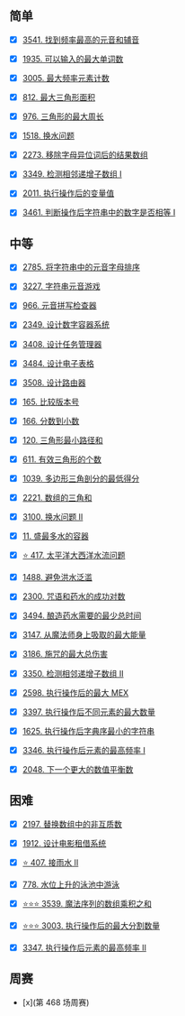 ## 简单

- [x] [3541. 找到频率最高的元音和辅音](https://leetcode.cn/problems/find-most-frequent-vowel-and-consonant/description/?envType=daily-question&envId=2025-09-13)

- [x] [1935. 可以输入的最大单词数](https://leetcode.cn/problems/maximum-number-of-words-you-can-type/description/?envType=daily-question&envId=2025-09-15)

- [x] [3005. 最大频率元素计数](https://leetcode.cn/problems/count-elements-with-maximum-frequency/description/?envType=daily-question&envId=2025-09-22)

- [x] [812. 最大三角形面积](https://leetcode.cn/problems/largest-triangle-area/description/?envType=daily-question&envId=2025-09-27)
- [x] [976. 三角形的最大周长](https://leetcode.cn/problems/largest-perimeter-triangle/description/?envType=daily-question&envId=2025-09-28)
- [x] [1518. 换水问题](https://leetcode.cn/problems/water-bottles/?envType=daily-question&envId=2025-10-01)
- [x] [2273. 移除字母异位词后的结果数组](https://leetcode.cn/problems/find-resultant-array-after-removing-anagrams/description/?envType=daily-question&envId=2025-10-13)
- [x] [3349. 检测相邻递增子数组 I](https://leetcode.cn/problems/adjacent-increasing-subarrays-detection-i/description/?envType=daily-question&envId=2025-10-14)
- [x] [2011. 执行操作后的变量值](https://leetcode.cn/problems/final-value-of-variable-after-performing-operations/description/?envType=daily-question&envId=2025-10-20)
- [x] [3461. 判断操作后字符串中的数字是否相等 I](https://leetcode.cn/problems/check-if-digits-are-equal-in-string-after-operations-i/description/?envType=daily-question&envId=2025-10-23)

## 中等

- [x] [2785. 将字符串中的元音字母排序](https://leetcode.cn/problems/sort-vowels-in-a-string/description/?envType=daily-question&envId=2025-09-11)

- [x] [3227. 字符串元音游戏](https://leetcode.cn/problems/vowels-game-in-a-string/description/?envType=daily-question&envId=2025-09-12)

- [x] [966. 元音拼写检查器](https://leetcode.cn/problems/vowel-spellchecker/description/?envType=daily-question&envId=2025-09-14)

- [x] [2349. 设计数字容器系统](https://leetcode.cn/problems/design-a-number-container-system/description/?envType=daily-question&envId=2025-09-17)

- [x] [3408. 设计任务管理器](https://leetcode.cn/problems/design-task-manager/description/?envType=daily-question&envId=2025-09-18)

- [x] [3484. 设计电子表格](https://leetcode.cn/problems/design-spreadsheet/description/?envType=daily-question&envId=2025-09-19)

- [x] [3508. 设计路由器](https://leetcode.cn/problems/implement-router/description/?envType=daily-question&envId=2025-09-20)

- [x] [165. 比较版本号](https://leetcode.cn/problems/compare-version-numbers/description/?envType=daily-question&envId=2025-09-23)

- [x] [166. 分数到小数](https://leetcode.cn/problems/fraction-to-recurring-decimal/description/?envType=daily-question&envId=2025-09-24)

- [x] [120. 三角形最小路径和](https://leetcode.cn/problems/triangle/description/?envType=daily-question&envId=2025-09-25)

- [x] [611. 有效三角形的个数](https://leetcode.cn/problems/valid-triangle-number/description/?envType=daily-question&envId=2025-09-26)
- [x] [1039. 多边形三角剖分的最低得分](https://leetcode.cn/problems/minimum-score-triangulation-of-polygon/description/?envType=daily-question&envId=2025-09-29)
- [x] [2221. 数组的三角和](https://leetcode.cn/problems/find-triangular-sum-of-an-array/description/?envType=daily-question&envId=2025-09-30)
- [x] [3100. 换水问题 II](https://leetcode.cn/problems/water-bottles-ii/description/?envType=daily-question&envId=2025-10-02)
- [x] [11. 盛最多水的容器](https://leetcode.cn/problems/container-with-most-water/description/?envType=daily-question&envId=2025-10-04)
- [x] [⭐️ 417. 太平洋大西洋水流问题](https://leetcode.cn/problems/pacific-atlantic-water-flow/description/?envType=daily-question&envId=2025-10-05)
- [x] [1488. 避免洪水泛滥](https://leetcode.cn/problems/avoid-flood-in-the-city/description/?envType=daily-question&envId=2025-10-07)
- [x] [2300. 咒语和药水的成功对数](https://leetcode.cn/problems/successful-pairs-of-spells-and-potions/description/?envType=daily-question&envId=2025-10-08)
- [x] [3494. 酿造药水需要的最少总时间](https://leetcode.cn/problems/find-the-minimum-amount-of-time-to-brew-potions/description/?envType=daily-question&envId=2025-10-09)
- [x] [3147. 从魔法师身上吸取的最大能量](https://leetcode.cn/problems/taking-maximum-energy-from-the-mystic-dungeon/description/?envType=daily-question&envId=2025-10-10)
- [x] [3186. 施咒的最大总伤害](https://leetcode.cn/problems/maximum-total-damage-with-spell-casting/description/?envType=daily-question&envId=2025-10-11)
- [x] [3350. 检测相邻递增子数组 II](https://leetcode.cn/problems/adjacent-increasing-subarrays-detection-ii/description/?envType=daily-question&envId=2025-10-15)
- [x] [2598. 执行操作后的最大 MEX](https://leetcode.cn/problems/smallest-missing-non-negative-integer-after-operations/description/?envType=daily-question&envId=2025-10-16)
- [x] [3397. 执行操作后不同元素的最大数量](https://leetcode.cn/problems/maximum-number-of-distinct-elements-after-operations/description/?envType=daily-question&envId=2025-10-18)
- [x] [1625. 执行操作后字典序最小的字符串](https://leetcode.cn/problems/lexicographically-smallest-string-after-applying-operations/description/?envType=daily-question&envId=2025-10-19)
- [x] [3346. 执行操作后元素的最高频率 I](https://leetcode.cn/problems/maximum-frequency-of-an-element-after-performing-operations-i/description/?envType=daily-question&envId=2025-10-21)
- [x] [2048. 下一个更大的数值平衡数](https://leetcode.cn/problems/next-greater-numerically-balanced-number/description/?envType=daily-question&envId=2025-10-24)

## 困难

- [x] [2197. 替换数组中的非互质数](https://leetcode.cn/problems/replace-non-coprime-numbers-in-array/description/?envType=daily-question&envId=2025-09-16)

- [x] [1912. 设计电影租借系统](https://leetcode.cn/problems/design-movie-rental-system/description/?envType=daily-question&envId=2025-09-21)
- [x] [⭐️ 407. 接雨水 II](https://leetcode.cn/problems/trapping-rain-water-ii/description/?envType=daily-question&envId=2025-10-03)
- [x] [778. 水位上升的泳池中游泳](https://leetcode.cn/problems/swim-in-rising-water/description/?envType=daily-question&envId=2025-10-06)
- [x] [⭐️⭐️⭐️ 3539. 魔法序列的数组乘积之和](https://leetcode.cn/problems/find-sum-of-array-product-of-magical-sequences/description/?envType=daily-question&envId=2025-10-12)
- [x] [⭐️⭐️⭐️ 3003. 执行操作后的最大分割数量](https://leetcode.cn/problems/maximize-the-number-of-partitions-after-operations/description/?envType=daily-question&envId=2025-10-17)
- [x] [3347. 执行操作后元素的最高频率 II](https://leetcode.cn/problems/maximum-frequency-of-an-element-after-performing-operations-ii/description/?envType=daily-question&envId=2025-10-22)

## 周赛

- [x](第 468 场周赛)
